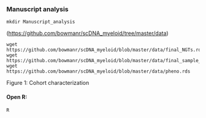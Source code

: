 ### Manuscript analysis

```mkdir Manuscript_analysis```

(https://github.com/bowmanr/scDNA_myeloid/tree/master/data)

```
wget https://github.com/bowmanr/scDNA_myeloid/blob/master/data/final_NGTs.rds
wget https://github.com/bowmanr/scDNA_myeloid/blob/master/data/final_sample_summary.rds
wget https://github.com/bowmanr/scDNA_myeloid/blob/master/data/pheno.rds
```

Figure 1: Cohort characterization

#### Open R:
```
R
```
